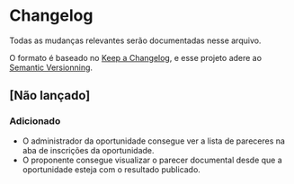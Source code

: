 # Changelog
Todas as mudanças relevantes serão documentadas nesse arquivo.

O formato é baseado no [Keep a Changelog](https://keepachangelog.com/pt-BR/1.1.0), e esse projeto adere ao [Semantic Versionning](https://semver.org/spec/v2.0.0.html).

## [Não lançado]

### Adicionado
- O administrador da oportunidade consegue ver a lista de pareceres na aba de inscrições da oportunidade.
- O proponente consegue visualizar o parecer documental desde que a oportunidade esteja com o resultado publicado.
